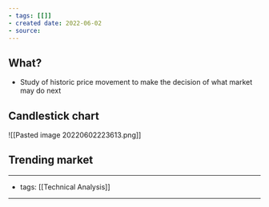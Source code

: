 ```yaml
---
- tags: [[]]
- created date: 2022-06-02
- source: 
---
```


## What?

-   Study of historic price movement to make the decision of what market may do next

## Candlestick chart
![[Pasted image 20220602223613.png]]

## Trending market

---
- tags: [[Technical Analysis]]
---